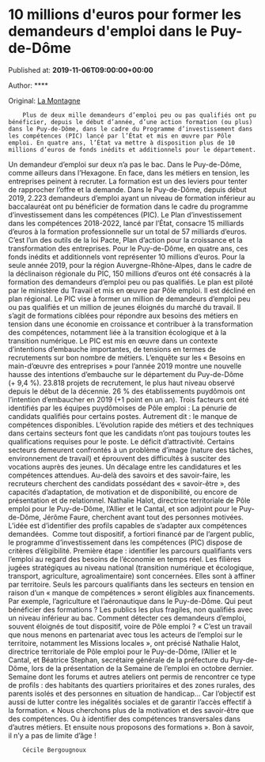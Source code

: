 
# 10 millions d'euros pour former les demandeurs d'emploi dans le Puy-de-Dôme

Published at: **2019-11-06T09:00:00+00:00**

Author: ****

Original: [La Montagne](https://www.lamontagne.fr/clermont-ferrand-63000/actualites/10-millions-d-euros-pour-former-les-demandeurs-d-emploi-dans-le-puy-de-dome_13677927/)


        Plus de deux mille demandeurs d’emploi peu ou pas qualifiés ont pu bénéficier, depuis le début d’année, d’une action formation (ou plus) dans le Puy-de-Dôme, dans le cadre du Programme d’investissement dans les compétences (PIC) lancé par l’État et mis en œuvre par Pôle emploi. En quatre ans, l’État va mettre à disposition plus de 10 millions d’euros de fonds inédits et additionnels pour le département.
      
Un demandeur d’emploi sur deux n’a pas le bac. Dans le Puy-de-Dôme, comme ailleurs dans l’Hexagone. En face, dans les métiers en tension, les entreprises peinent à recruter. La formation est un des leviers pour tenter de rapprocher l’offre et la demande.
Dans le Puy-de-Dôme, depuis début 2019, 2.223 demandeurs d’emploi ayant un niveau de formation inférieur au baccalauréat ont pu bénéficier de formation dans le cadre du programme d’investissement dans les compétences (PIC).
Le Plan d’investissement dans les compétences 2018-2022, lancé par l’État, consacre 15 milliards d’euros à la formation professionnelle sur un total de 57 milliards d’euros. C’est l’un des outils de la loi Pacte, Plan d’action pour la croissance et la transformation des entreprises.
Pour le Puy-de-Dôme, en quatre ans, ces fonds inédits et additionnels vont représenter 10 millions d’euros.
Pour la seule année 2019, pour la région Auvergne-Rhône-Alpes, dans le cadre de la déclinaison régionale du PIC, 150 millions d’euros ont été consacrés à la formation des demandeurs d’emploi peu ou pas qualifiés.
Le plan est piloté par le ministère du Travail et mis en œuvre par Pôle emploi. Il est décliné en plan régional.
Le PIC vise à former un million de demandeurs d’emploi peu ou pas qualifiés et un million de jeunes éloignés du marché du travail. Il s’agit de formations ciblées pour répondre aux besoins des métiers en tension dans une économie en croissance et contribuer à la transformation des compétences, notamment liée à la transition écologique et à la transition numérique.
Le PIC est mis en œuvre dans un contexte d’intentions d’embauche importantes, de tensions en termes de recrutements sur bon nombre de métiers.
L’enquête sur les « Besoins en main-d’œuvre des entreprises » pour l’année 2019 montre une nouvelle hausse des intentions d’embauche sur le département du Puy-de-Dôme (+ 9,4 %).
23.818 projets de recrutement, le plus haut niveau observé depuis le début de la décennie.
26 % des établissements puydômois ont l’intention d’embaucher en 2019 (+1 point en un an).
Trois facteurs ont été identifiés par les équipes puydômoises de Pôle emploi :
La pénurie de candidats qualifiés pour certains postes. Autrement dit : le manque de compétences disponibles. L’évolution rapide des métiers et des techniques dans certains secteurs font que les candidats n’ont pas toujours toutes les qualifications requises pour le poste.
Le déficit d’attractivité. Certains secteurs demeurent confrontés à un problème d’image (nature des tâches, environnement de travail) et éprouvent des difficultés à susciter des vocations auprès des jeunes.
Un décalage entre les candidatures et les compétences attendues. Au-delà des savoirs et des savoir-faire, les recruteurs cherchent des candidats possédant des « savoir-être », des capacités d’adaptation, de motivation et de disponibilité, ou encore de présentation et de relationnel.
Nathalie Halot, directrice territoriale de Pôle emploi pour le Puy-de-Dôme, l’Allier et le Cantal, et son adjoint pour le Puy-de-Dôme, Jérôme Faure, cherchent avant tout des personnes motivées.
L’idée est d’identifier des profils capables de s’adapter aux compétences demandées. 
Comme tout dispositif, a fortiori financé par de l’argent public, le programme d’investissement dans les compétences (PIC) dispose de critères d’éligibilité.
Première étape : identifier les parcours qualifiants vers l’emploi au regard des besoins de l’économie en temps réel. Les filières jugées stratégiques au niveau national (transition numérique et écologique, transport, agriculture, agroalimentaire) sont concernées.
Elles sont à affiner par territoire. Seuls les parcours qualifiants dans les secteurs en tension en raison d’un « manque de compétences » seront éligibles aux financements. Par exemple, l’agriculture et l’aéronautique dans le Puy-de-Dôme.
Qui peut bénéficier des formations ? Les publics les plus fragiles, non qualifiés avec un niveau inférieur au bac.
Comment détecter ces demandeurs d’emploi, souvent éloignés de tout dispositif, voire de Pôle emploi ? « C’est un travail que nous menons en partenariat avec tous les acteurs de l’emploi sur le territoire, notamment les Missions locales », ont précisé Nathalie Halot, directrice territoriale de Pôle emploi pour le Puy-de-Dôme, l’Allier et le Cantal, et Béatrice Stephan, secrétaire générale de la préfecture du Puy-de-Dôme, lors de la présentation de la Semaine de l’emploi en octobre dernier.
Semaine dont les forums et autres ateliers ont permis de rencontrer ce type de profils : des habitants des quartiers prioritaires et des zones rurales, des parents isolés et des personnes en situation de handicap…
Car l’objectif est aussi de lutter contre les inégalités sociales et de garantir l’accès effectif à la formation. « Nous cherchons plus de la motivation et des savoir-être que des compétences. Ou à identifier des compétences transversales dans d’autres métiers. Et ensuite nous proposons des formations ».
Bon à savoir, il n’y a pas de limite d’âge !

        Cécile Bergougnoux
      
